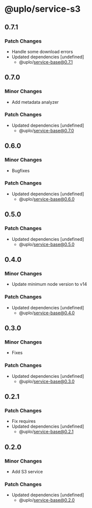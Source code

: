 # @uplo/service-s3

## 0.7.1

### Patch Changes

- Handle some download errors
- Updated dependencies [undefined]
  - @uplo/service-base@0.7.1

## 0.7.0

### Minor Changes

- Add metadata analyzer

### Patch Changes

- Updated dependencies [undefined]
  - @uplo/service-base@0.7.0

## 0.6.0

### Minor Changes

- Bugfixes

### Patch Changes

- Updated dependencies [undefined]
  - @uplo/service-base@0.6.0

## 0.5.0

### Patch Changes

- Updated dependencies [undefined]
  - @uplo/service-base@0.5.0

## 0.4.0

### Minor Changes

- Update minimum node version to v14

### Patch Changes

- Updated dependencies [undefined]
  - @uplo/service-base@0.4.0

## 0.3.0

### Minor Changes

- Fixes

### Patch Changes

- Updated dependencies [undefined]
  - @uplo/service-base@0.3.0

## 0.2.1

### Patch Changes

- Fix requires
- Updated dependencies [undefined]
  - @uplo/service-base@0.2.1

## 0.2.0

### Minor Changes

- Add S3 service

### Patch Changes

- Updated dependencies [undefined]
  - @uplo/service-base@0.2.0
